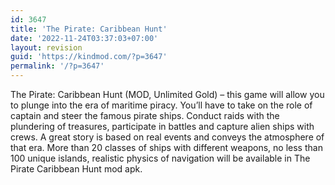 ```yaml
---
id: 3647
title: 'The Pirate: Caribbean Hunt'
date: '2022-11-24T03:37:03+07:00'
layout: revision
guid: 'https://kindmod.com/?p=3647'
permalink: '/?p=3647'
---
```


The Pirate: Caribbean Hunt (MOD, Unlimited Gold) – this game will allow you to plunge into the era of maritime piracy. You’ll have to take on the role of captain and steer the famous pirate ships. Conduct raids with the plundering of treasures, participate in battles and capture alien ships with crews. A great story is based on real events and conveys the atmosphere of that era. More than 20 classes of ships with different weapons, no less than 100 unique islands, realistic physics of navigation will be available in The Pirate Caribbean Hunt mod apk.
